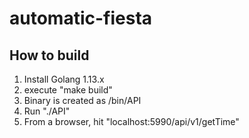 # automatic-fiesta

## How to build
1. Install Golang 1.13.x
2. execute "make build"
3. Binary is created as /bin/API
4. Run "./API"
5. From a browser, hit "localhost:5990/api/v1/getTime"